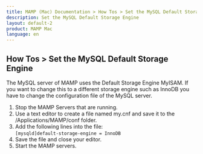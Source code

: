 ```yaml
---
title: MAMP (Mac) Documentation > How Tos > Set the MySQL Default Storage Engine
description: Set the MySQL Default Storage Engine
layout: default-2
product: MAMP Mac
language: en
---
```


## How Tos > Set the MySQL Default Storage Engine

The MySQL server of MAMP uses the Default Storage Engine MyISAM.
If you want to change this to a different storage engine such as InnoDB
you have to change the configuration file of the MySQL server.

1. Stop the MAMP Servers that are running.
2. Use a text editor to create a file named my.cnf and save it to the /Applications/MAMP/conf folder.
3. Add the following lines into the file:  
    `[mysqld]default-storage-engine = InnoDB`
4. Save the file and close your editor.
5. Start the MAMP servers.
